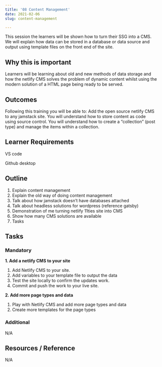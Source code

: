 ```yaml
---
title: '08 Content Management'
date: 2021-02-06
slug: content-management

---
```

This session the learners will be shown how to turn their SSG into a CMS. We will explain how data can be stored in a database or data source and output using template files on the front end of the site.

## **Why this is important**

Learners will be learning about old and new methods of data storage and how the netlify CMS solves the problem of dynamic content whilst using the modern solution of a HTML page being ready to be served.

## **Outcomes**

Following this training you will be able to: Add the open source netlify CMS to any jamstack site. You will understand how to store content as code using source control. You will understand how to create a “collection” (post type) and manage the items within a collection.

## **Learner Requirements**

VS code

Github desktop

## **Outline**

1. Explain content management
2. Explain the old way of doing content management
3. Talk about how jamstack doesn’t have databases attached
4. Talk about headless solutions for wordpress (reference gatsby)
5. Demonstration of me turning netlify 11ties site into CMS
6. Show how many CMS solutions are available
7. Tasks

## **Tasks**

### **Mandatory**

**1. Add a netlify CMS to your site**

1. Add Netlify CMS to your site.
2. Add variables to your template file to output the data
3. Test the site locally to confirm the updates work.
4. Commit and push the work to your live site.

**2. Add more page types and data**

1. Play with Netlify CMS and add more page types and data
2. Create more templates for the page types

### **Additional**

N/A

## **Resources / Reference**

N/A
